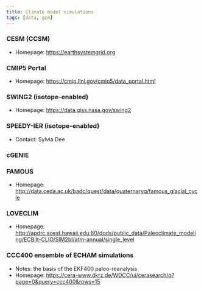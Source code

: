 ```yaml
---
title: Climate model simulations
tags: [data, gcm]
---
```


### CESM (CCSM)
+ Homepage: <https://earthsystemgrid.org>

### CMIP5 Portal
+ Homepage: <https://cmip.llnl.gov/cmip5/data_portal.html>


### SWING2 (isotope-enabled)
+ Homepage: <https://data.giss.nasa.gov/swing2>

### SPEEDY-IER (isotope-enabled)
+ Contact: Sylvia Dee

### cGENIE

### FAMOUS
+ Homepage: <http://data.ceda.ac.uk/badc/quest/data/quaternaryq/famous_glacial_cycle>

### LOVECLIM
+ Homepage: <http://apdrc.soest.hawaii.edu:80/dods/public_data/Paleoclimate_modeling/ECBilt-CLIO/SIM2bl/atm-annual/single_level>

### CCC400 ensemble of ECHAM simulations
+ Notes: the basis of the EKF400 paleo-reanalysis
+ Homepage: <https://cera-www.dkrz.de/WDCC/ui/cerasearch/q?page=0&query=ccc400&rows=15>

